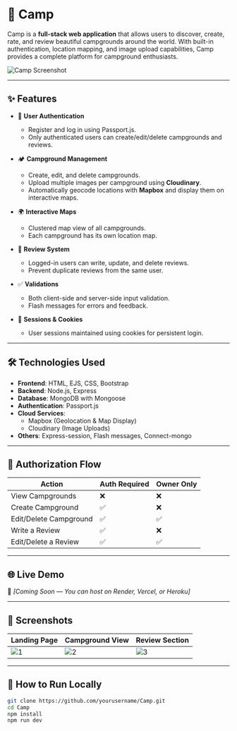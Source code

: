 # 🌄 Camp

Camp is a **full-stack web application** that allows users to discover, create, rate, and review beautiful campgrounds around the world. With built-in authentication, location mapping, and image upload capabilities, Camp provides a complete platform for campground enthusiasts.

![Camp Screenshot](https://i.imgur.com/oV2bFzK.png)

---

## ✨ Features

- 📝 **User Authentication**  
  - Register and log in using Passport.js.
  - Only authenticated users can create/edit/delete campgrounds and reviews.

- 🏕️ **Campground Management**  
  - Create, edit, and delete campgrounds.
  - Upload multiple images per campground using **Cloudinary**.
  - Automatically geocode locations with **Mapbox** and display them on interactive maps.

- 🌍 **Interactive Maps**  
  - Clustered map view of all campgrounds.
  - Each campground has its own location map.

- 💬 **Review System**  
  - Logged-in users can write, update, and delete reviews.
  - Prevent duplicate reviews from the same user.

- ✅ **Validations**
  - Both client-side and server-side input validation.
  - Flash messages for errors and feedback.

- 💾 **Sessions & Cookies**
  - User sessions maintained using cookies for persistent login.

---

## 🛠️ Technologies Used

- **Frontend**: HTML, EJS, CSS, Bootstrap
- **Backend**: Node.js, Express
- **Database**: MongoDB with Mongoose
- **Authentication**: Passport.js
- **Cloud Services**:
  - Mapbox (Geolocation & Map Display)
  - Cloudinary (Image Uploads)
- **Others**: Express-session, Flash messages, Connect-mongo

---

## 🔐 Authorization Flow

| Action                       | Auth Required | Owner Only |
|-----------------------------|---------------|------------|
| View Campgrounds            | ❌            | ❌         |
| Create Campground           | ✅            | ❌         |
| Edit/Delete Campground      | ✅            | ✅         |
| Write a Review              | ✅            | ❌         |
| Edit/Delete a Review        | ✅            | ✅         |

---

## 🌐 Live Demo

🚧 _[Coming Soon — You can host on Render, Vercel, or Heroku]_  

---

## 📸 Screenshots

| Landing Page | Campground View | Review Section |
|--------------|------------------|----------------|
| ![1](https://i.imgur.com/SsJmZ9t.png) | ![2](https://i.imgur.com/qbl6DhV.png) | ![3](https://i.imgur.com/OWo4bLo.png) |

---

## 🚀 How to Run Locally

```bash
git clone https://github.com/yourusername/Camp.git
cd Camp
npm install
npm run dev
